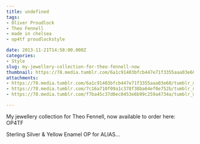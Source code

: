 ```yaml
---
title: undefined
tags:
- Oliver Proudlock
- Theo Fennell
- made in chelsea
- op4tf proudlockstyle

date: 2013-11-21T14:58:00.000Z
categories:
- Style
slug: my-jewellery-collection-for-theo-fennell-now
thumbnail: https://78.media.tumblr.com/6a1c91403bfcb447e71f3355aaa03e60/tumblr_mwmatcsfrx1rhrm24o1_540.jpg
attachments:
- https://78.media.tumblr.com/6a1c91403bfcb447e71f3355aaa03e60/tumblr_mwmatcsfrx1rhrm24o1_1280.jpg
- https://78.media.tumblr.com/7c16a710f09a1c378f38ba64ef0e752b/tumblr_mwmatcsfrx1rhrm24o2_1280.jpg
- https://78.media.tumblr.com/f7ba45c37d0ec0453e6b99c259a4734a/tumblr_mwmatcsfrx1rhrm24o4_1280.jpg

---
```


My jewellery collection for Theo Fennell, now available to order here: OP4TF 

  Sterling Silver & Yellow Enamel OP for ALIAS...
